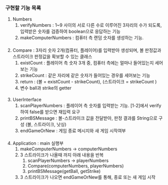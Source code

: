 ### 구현할 기능 목록
1. Numbers
    1. verifyNumbers : 1~9 사이의 서로 다른 수로 이루어진 3자리의 수가 되도록, 입력받은 숫자를 검증하여 boolean으로 응답하는 기능
    2. makeComputerNumbers : 컴퓨터 측 랜덤 숫자를 생성하는 기능.
####
2. Compare : 3자리 숫자 2개(컴퓨터, 플레이어)를 입력받아 생성되며, 볼 판정값과 스트라이크 판정값을 확보할 수 있는 클래스
    1. existCount : 플레이어 측 숫자 3개 중, 컴퓨터 측에는 얼마나 들어있는지 세어보는 기능
    2. strikeCount : 같은 자리에 같은 숫자가 들어있는 경우를 세어보는 기능
    3. return : (볼 = existCount - strikeCount), (스트라이크  = strikeCount )
    4. 변수 ball과 strike의 getter
####
3. UserInterface
    1. scanPlayerNumbers : 플레이어 측 숫자를 입력받는 기능. [1-2]에서 verify하여 false를 받으면 재입력 요구
    2. printBSMessage : 볼-스트라이크 값을 전달받아, 판정 결과를 String으로 구성 (볼, 스트라이크, 낫싱)
    3. endGameOrNew : 게임 종료 메시지와 새 게임 시작여부
####
4. Application : main 실행부
    1. makeComputerNumbers -> computerNumbers
    2. 3 스트라이크가 나올때 까지 아래 내용을 반복
        1. scanPlayerNumbers -> playerNumbers
        2. Compare(computerNumbers, playerNumbers)
        3. printBSMessage(getBall, getStrike)
    3. 3 스트라이크가 나오면 endGameOrNew를 통해, 종료 또는 새 게임 시작
